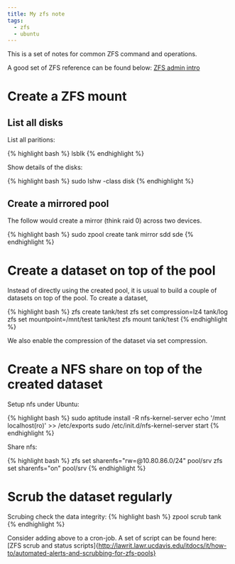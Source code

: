 ```yaml
---
title: My zfs note
tags:
  - zfs
  - ubuntu
---
```


This is a set of notes for common ZFS command and operations.

A good set of ZFS reference can be found below:
[ZFS admin intro](https://pthree.org/2012/12/04/zfs-administration-part-i-vdevs/)


# Create a ZFS mount

## List all disks

List all paritions:

{% highlight bash %}
lsblk
{% endhighlight %}

Show details of the disks:

{% highlight bash %}
sudo lshw -class disk
{% endhighlight %}

## Create a mirrored pool
The follow would create a mirror (think raid 0) across two devices.

{% highlight bash %}
sudo zpool create tank mirror sdd sde
{% endhighlight %}

# Create a dataset on top of the pool

Instead of directly using the created pool, it is usual to build a
couple of datasets on top of the pool. To create a dataset,

{% highlight bash %}
zfs create tank/test
zfs set compression=lz4 tank/log
zfs set mountpoint=/mnt/test tank/test
zfs mount tank/test
{% endhighlight %}

We also enable the compression of the dataset via set compression.


# Create a NFS share on top of the created dataset

Setup nfs under Ubuntu:

{% highlight bash %}
sudo aptitude install -R nfs-kernel-server
echo '/mnt localhost(ro)' >> /etc/exports
sudo /etc/init.d/nfs-kernel-server start
{% endhighlight %}


Share nfs:

{% highlight bash %}
zfs set sharenfs="rw=@10.80.86.0/24" pool/srv
zfs set sharenfs="on" pool/srv
{% endhighlight %}


# Scrub the dataset regularly

Scrubing check the data integrity:
{% highlight bash %}
zpool scrub tank
{% endhighlight %}

Consider adding above to a cron-job.  A set of script can be found here:
[ZFS scrub and status scripts]{http://lawrit.lawr.ucdavis.edu/itdocs/it/how-to/automated-alerts-and-scrubbing-for-zfs-pools}
